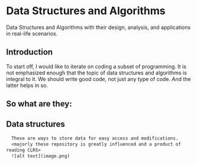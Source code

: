 # Data Structures and Algorithms

Data Structures and Algorithms with their design, analysis, and applications in real-life scenarios.

## Introduction

To start off, I would like to iterate on coding a subset of programming. It is not emphasized enough that the topic of 
data structures and algorithms is integral to it. We should write good code, not just any type of code. And the latter
helps in so.

## So what are they:
   ## Data structures
      These are ways to store data for easy access and modifications. 
      <majorly these repository is greatly influenced and a product of reading CLRS>
      ![alt text](image.png)

